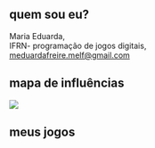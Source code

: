 ## quem sou eu?  
Maria Eduarda,  
IFRN- programação de jogos digitais,    
meduardafreire.melf@gmail.com  
  
## mapa de influências
![](https://github.com/dudins/dudins.github.io/blob/master/map%20influence.png?raw=true)  

## meus jogos  

